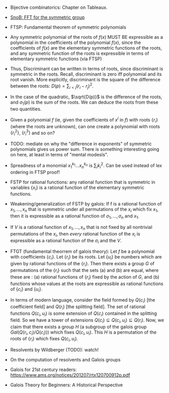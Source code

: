 - Bijective combinatorics: Chapter on Tableaux.
- [SnoB: FFT for the symmetric group](http://people.cs.uchicago.edu/~risi/SnOB/index.html)
- FTSP: Fundamental theorem of symmetric polynomials


- Any symmetric polynomial of the roots of $f(x)$ MUST BE expressible as a polynomial in the coefficients of the polynomial $f(x)$, since the
  coefficients of $f(x)$ are the elementary symmetric functions of the roots, and any symmetric function of the roots is expressible in terms
  of elementary symmetric functions (via FTSP)

- Thus, Discriminant can be written in terms of roots, since discriminant is symmetric in the roots. Recall, discriminant is zero iff
  polynomial and its root vanish. More explicitly, discriminant is the square of the difference between the roots:
  $D(p) = \sum_{i < j} (r_i - r_j)^2$.
- In the case of the quadratic, $\sqrt{D(p)}$ is the difference of the roots, and $\sigma_1(p)$ is the sum of the roots. We can deduce the roots
  from these two quantities.

- Given a polynomial $f$ (ie, given the coefficients of $x^i$ in $f$)
  with roots $\{ r_i \}$ (where the roots are unknown), can one create a polynomial with roots $\{ r_i^2 \}$, $\{ r_i^3 \}$
  and so on?

- TODO: mediate on why the "difference in exponents" of symmetric polynomials gives us power sum. There is something interesting going on here,
  at least in terms of "mental modesls".

- Spreadness of a monomial $x_1^{k_1} \dots x_n^{k_n}$ is $\sum_i k_i^2$. Can be used instead of lex ordering in FTSP proof!


- FSTP for rational functions: any rational function that is symmetric in variables $\{ x_i \}$ is a rational function of the elementary
  symmetric functions.

- Weakening/generalization of FSTP by galois: If f is a rational function of $x_1, \dots, x_n$ that is symmetric under all permutations of
  the $x_i$ which fix $x_1$, then it is expressible as a rational function of $\sigma_1, \dots, \sigma_n$ and $x_1$.


- If $V$ is a rational function of $x_1, \dots, x_n$ that is not fixed by all nontrivial permutations of the $x_i$, then *every* rational
  function of the $x_i$ is expressible as a rational function of the $\sigma_i$ and the $V$.

- FTGT (fundamental theorrem of galois theory): Let $f$ be a polynomial with coefficients $\{ c_i \}$. Let $\{ r_i \}$ be its
  roots. Let $\{ u_i \}$ be numbers which are given by rational functions of the $\{ r_i \}$. Then there exists a group $G$
  of permutations of the $\{ r_i \}$ such that the sets (a) and (b) are equal, where these are :
  (a) rational functions of $\{ r_i \}$ fixed by the action of $G$, and 
  (b) functions whose values at the roots are expressible as rational functions of $\{ c_i \}$ and $\{ u_i \}$.
- In terms of modern language, consider the field formed by $Q(c_i)$ [the coefficient field] and $Q(r_i)$ [the splitting field].
  The set of rational functions $Q(c_i, u_i)$ is some extension of $Q(c_i)$ contained in the splitting field. So we have a tower
  of extensions $Q(c_i) \subseteq Q(c_i, u_i) \subseteq Q(r_i)$. Now, we claim that there exists a group $H$  (a subgroup of the galois
   group $Gal(Q(r_i, c_i)/Q(c_i))$) which fixes $Q(c_i, u_i)$. This $H$ is a permutation of the roots of $\{ r_i \}$ which fixes $Q(c_i, u_i)$.
  

- Resolvents by Wildberger (TODO): watch!
- On the computation of resolvents and Galois groups
- Galois for 21st century readers: https://www.ams.org/notices/201207/rtx120700912p.pdf
- Galois Theory for Beginners: A Historical Perspective

